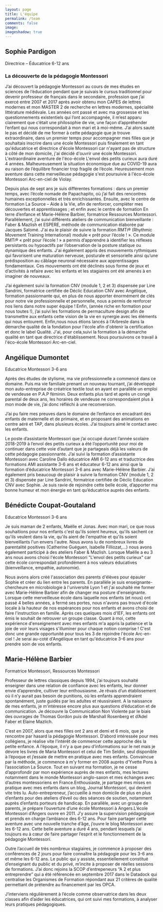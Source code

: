 ```yaml
---
layout: page
title: L'équipe
permalink: /team
comments: false
image: 
imageshadow: true
---
```


<figure id="team-member-0" style="background-image: url({{ site.educational_team_members[0].picture }}); background-position: bottom 70% left 0;"></figure>

## Sophie Pardigon

Directrice – Éducatrice 6-12 ans

### La découverte de la pédagogie Montessori

J’ai découvert la pédagogie Montessori au cours de mes études en sciences de l’éducation pendant que je suivais le cursus traditionnel pour devenir professeur de français dans le secondaire, profession que j’ai exercé entre 2007 et 2017 après avoir obtenu mon CAPES de lettres modernes et mon MASTER 2 de recherche en lettres modernes, spécialité littérature médiévale. Les années ont passé et avec ma grossesse et les questionnements existentiels qui l’ont accompagnée, il m’est apparu clairement que c’était une philosophie de vie, une façon d’appréhender l’enfant qui nous correspondait à mon mari et à moi-même. J’ai alors sauté le pas et décidé de me former à cette pédagogie que je trouve extraordinaire, dans un premier temps pour accompagner mes filles que je souhaitais inscrire dans une école Montessori puis finalement en tant qu'éducatrice et directrice d'école Montessori car n'ayant pas de structure à côté de mon domicile, j'ai décidé d'ouvrir une école Montessori. L'extraordinaire aventure de l'éco-école L'envol des petits curieux aura duré 4 années. Malheureusement la situation économique due au COVID-19 aura eu raison de l’équilibre financier trop fragile de l’école. Heureusement mon aventure dans cette merveilleuse pédagogie s'est poursuivie à l'éco-école Montessori Arc-en-ciel de Violay.

Depuis plus de sept ans je suis différentes formations : dans un premier temps, avec l’école nomade de Papachapito, où j’ai fait des rencontres humaines exceptionnelles et très enrichissantes. Ensuite, avec le centre de formation La Source – Aide à la Vie, afin de renforcer, compléter mes découvertes et apprentissages ; et enfin avec le centre de formation En terre d’enfance et Marie-Hélène Barbier, formatrice Ressources Montessori. Parallèlement, j’ai suivi différents ateliers de communication bienveillante : Faber & Mazlish et ESPERE, méthode de communication élaborée par Jacques Salomé. J'ai eu le plaisir de suivre la formation RMTi® (Rhythmic Movement Training International) module « prêt pour l’école ! ». Ce module RMTi® « prêt pour l’école ! » a permis d’apprendre à identifier les réflexes persistants ou hypoactifs par l’observation de la posture statique ou dynamique des enfants. J'ai également appris des mouvements rythmiques qui favorisent une maturation nerveuse, posturale et sensorielle ainsi qu’une prédisposition au câblage neuronal nécessaire aux apprentissages fondamentaux. Ces mouvements ont été déclinés sous forme de jeux et d’activités à refaire avec les enfants et les stagiaires ont été amenés à en imaginer de nouveaux.

J’ai également suivi la formation CNV (module 1, 2 et 3) dispensée par Line Sandrini, formatrice certifiée de Déclic Education CNV avec Angélique, formation passionnante qui, en plus de nous apporter énormément de clés pour notre vie professionnelle et personnelle, nous a permis de renforcer nos liens dans notre super équipe ! Enfin, (année riche en formation pour nous toutes !), j’ai suivi les formations de permaculture design afin de transmettre aux enfants cette vision de la vie en synergie avec les éléments qui nous entourent. Enfin,nous nous étions lancés à l'Arbresle dans la démarche qualité de la fondation pour l'école afin d'obtenir la certification et donc le label Qualité. J'ai, pour cela,suivi la formation à la démarche qualité en tant que directrice d'établissement. Nous poursuivons ce travail à l'éco-école Montessori Arc-en-ciel.

<figure id="team-member-1" style="background-image: url({{ site.educational_team_members[1].picture }})"></figure>

## Angélique Dumontet

Educatrice Montessori 3-6 ans

Après des études de stylisme, ma vie professionnelle a commencé dans ce domaine. Puis ma vie familiale prenant un nouveau tournant, j’ai développé mon auto-entreprise de créatrice textile tout en ayant en parallèle un emploi de vendeuse en P.A.P féminin.
Deux enfants plus tard et après un congé parental de deux ans, les horaires de vendeuse ne correspondaient plus à mon mode de vie, j’ai donc réfléchi à une reconversion.

J’ai pu faire mes preuves dans le domaine de l’enfance en encadrant des enfants de maternelle et de primaire, et en proposant des animations en centre aéré et TAP, dans plusieurs écoles. J’ai toujours aimé le contact avec les enfants.

Le poste d’assistante Montessori que j’ai occupé durant l’année scolaire 2018-2019 à l’envol des petits curieux a été l’opportunité pour moi de continuer dans cette voie d’autant que je partageais déjà les valeurs de cette pédagogie passionnante. J’ai suivi la formation d’assistante Montessori avec Caroline Dallo éducatrice AMI 6-12 ans et traductrice des formations AMI assistante 3-6 ans et éducateur 6-12 ans ainsi que la formation d’éducatrice Montessori 3-6 ans avec Marie-Hélène Barbier. J’ai également pris beaucoup de plaisir à suivre la formation CNV (module 1, 2 et 3) dispensée par Line Sandrini, formatrice certifiée de Déclic Education CNV avec Sophie. Je suis ravie de rejoindre cette belle école, d’apporter ma bonne humeur et mon énergie en tant qu’éducatrice auprès des enfants.




## Bénédicte Coupat-Goutaland

Educatrice Montessori 3-6 ans

Je suis maman de 2 enfants, Maëlle et Jonas. Avec mon mari, ce que nous souhaitions pour nos enfants c'est qu'ils soient heureux, qu'ils sachent ce qu'ils veulent dans la vie, qu'ils aient de l'empathie et qu'ils soient bienveillants l'un envers l'autre. Nous avons lu de nombreux livres de parentalité positives (Catherine Guéguen, Isabelle Filliozat,…) nous avons également participé à des ateliers Faber & Mazlish. Lorsque Maëlle a eu 3 ans nous avons choisi l'école Montessori "L'envol des petits curieux" car cette école correspondait profondément à nos valeurs éducatives (bienveillance, empathie, autonomie). 

Nous avons alors créé l'association des parents d'élèves pour épauler Sophie et créer du lien entre les parents. En parallèle je suis enseignante-chercheure en microbiologie à l'université Lyon 1 et j'ai souhaité me former avec Marie-Hélène Barbier afin de changer ma posture d'enseignante. Lorsque cette merveilleuse école dans laquelle nos enfants (et nous) ont passé 4 belles années, a fermé ses portes, nous n'avons pas trouvé d'école locale à la hauteur de nos espérances pour nos enfants et avons choisi de faire l'instruction en famille. Après ces quelques mois d'IEF, les enfants ont émis le souhait de retrouver un groupe classe. Quant à moi, cette expérience d'enseignement avec mes enfants m'a appris la patience et la joie de voir leurs visages s'illuminer pour chaque notion comprise ! C'est donc une grande opportunité pour tous les 3 de rejoindre l'école Arc-en-ciel ! 
Je serai au-coté d'Angélique en tant qu'éducatrice 3-6 ans pour prendre soin de vos enfants.


<figure id="team-member-2" style="background-image: url({{ site.educational_team_members[2].picture }})"></figure>

## Marie-Hélène Barbier

Formatrice Montessori, Ressources Montessori

Professeur de lettres classiques depuis 1994, j’ai toujours souhaité enseigner dans une relation de confiance avec les enfants, leur donner envie d’apprendre, cultiver leur enthousiasme. Je rêvais d’un établissement où il n’y aurait pas besoin de punitions, où les enfants apprendraient spontanément, juste guidés par les adultes et réussiraient. A la naissance de mes enfants, je m’intéresse encore plus aux questions d’éducation et de communication. Je découvre la Communication Non Violente par le biais des ouvrages de Thomas Gordon puis de Marshall Rosenberg et d’Adel Faber et Elaine Mazlich.

C’est en 2007, alors que mes filles ont 2 ans et demi et 6 mois, que je rencontre par hasard la pédagogie Montessori. D’abord intéressée pour mes collégiens, je réalise vite l’intérêt de commencer cette approche dès la petite enfance. A l’époque, il n’y a que peu d’informations sur le net mais je dévore les livres de Maria Montessori et celui de Tim Seldin, seul disponible à l’époque et j’essaie de mettre en pratique avec mes enfants. Convaincue par la méthode, je commence à m’y former en 2008 auprès d’Yvette Pons à l’association La Source. Tout en suivant ma formation, je ne cesse d’approfondir par mon expérience auprès de mes enfants, mes lectures notamment dans le monde Montessori anglo-saxon et mes échanges avec d’autres montessoriens en France.Enthousiaste, je partage mes mises en pratique avec mes enfants dans un blog, Journal Montessori, qui devient vite très lu. Auto-entrepreneur, j’accueille à mon domicile de plus en plus d’enfants pour des ateliers d’éveil ou des séances de soutien, notamment auprès d’enfants porteurs de handicap. En parallèle, avec un groupe de parents, je prépare l’ouverture d’une école Montessori à Angers.L’école Montessori d’Angers ouvre en 2011. J’y assure la supervision pédagogique et prends en charge l’ambiance des 6-12 ans. Pour faire partager cette aventure avec une nouvelle tranche d’âge, j’ouvre le blog Montessori avec les 6-12 ans. Cette belle aventure a duré 4 ans, pendant lesquels j’ai toujours eu à cœur de faire partager l’esprit et le fonctionnement de la pédagogie Montessori. 

Outre l’accueil de très nombreux stagiaires, je commence à proposer des conférences de 2 jours pour faire connaître la pédagogie pour les 3-6 ans et même les 6-12 ans. Le public qui y assiste, essentiellement constitué d’enseignant du public et du privé, m’incite à proposer de réelles sessions de formations. J’ai donc rejoins la SCOP d’entrepeneurs “A 2 et plus entreprendre” qui a été référencée en septembre 2017 dans le Datadock qui centralise les Organismes de Formation répondant aux 21 critères de qualité permettant de prétendre au financement par les OPCA.

J’interviens régulièrement à l’école comme observatrice dans les deux classes afin d’aider les éducatrices, qui ont suivi mes formations, à analyser leurs pratiques pédagogiques.


